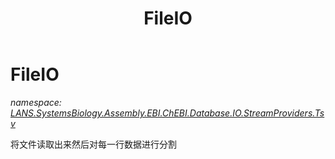 ﻿---
title: FileIO
---

# FileIO
_namespace: [LANS.SystemsBiology.Assembly.EBI.ChEBI.Database.IO.StreamProviders.Tsv](N-LANS.SystemsBiology.Assembly.EBI.ChEBI.Database.IO.StreamProviders.Tsv.html)_

将文件读取出来然后对每一行数据进行分割




